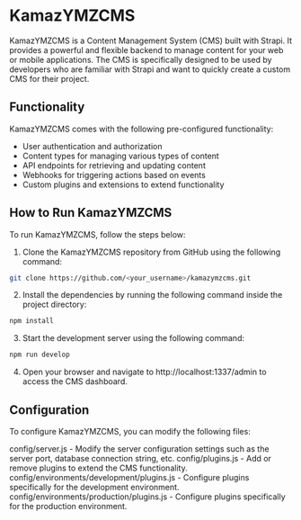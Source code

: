# KamazYMZCMS
KamazYMZCMS is a Content Management System (CMS) built with Strapi. It provides a powerful and flexible backend to manage content for your web or mobile applications. The CMS is specifically designed to be used by developers who are familiar with Strapi and want to quickly create a custom CMS for their project.

## Functionality
KamazYMZCMS comes with the following pre-configured functionality:

* User authentication and authorization
* Content types for managing various types of content
* API endpoints for retrieving and updating content
* Webhooks for triggering actions based on events
* Custom plugins and extensions to extend functionality

## How to Run KamazYMZCMS
To run KamazYMZCMS, follow the steps below:

1. Clone the KamazYMZCMS repository from GitHub using the following command:

```bash
git clone https://github.com/<your_username>/kamazymzcms.git
```

2. Install the dependencies by running the following command inside the project directory:

```bash
npm install
```

3. Start the development server using the following command:

```bash
npm run develop
```

4. Open your browser and navigate to http://localhost:1337/admin to access the CMS dashboard.

## Configuration
To configure KamazYMZCMS, you can modify the following files:

config/server.js - Modify the server configuration settings such as the server port, database connection string, etc.
config/plugins.js - Add or remove plugins to extend the CMS functionality.
config/environments/development/plugins.js - Configure plugins specifically for the development environment.
config/environments/production/plugins.js - Configure plugins specifically for the production environment.
